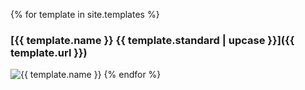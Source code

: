 
{% for template in site.templates %}
###  [{{ template.name }} {{ template.standard | upcase }}]({{ template.url }})
  <img src="{{ template.image }}" alt="{{ template.name }}" wdith="100">
{% endfor %}
